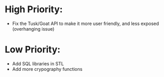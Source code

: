 # High Priority:
- Fix the Tusk/Goat API to make it more user friendly, and less exposed (overhanging issue)

# Low Priority:
- Add SQL libraries in STL
- Add more crypography functions
